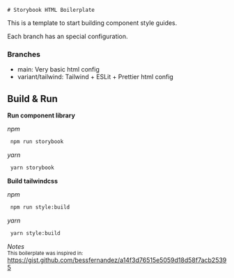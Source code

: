     # Storybook HTML Boilerplate

This is a template to start building component style guides.

Each branch has an special configuration.

### Branches
- main: Very basic html config
- variant/tailwind: Tailwind + ESLit + Prettier html config

## Build & Run

**Run component library**

*npm*
```bash
 npm run storybook
 ```

*yarn*
```bash
 yarn storybook
 ```


**Build tailwindcss**

*npm*
```bash
 npm run style:build
 ```

*yarn*
```bash
 yarn style:build
 ```

*Notes*
<br>
<small> This boilerplate was inspired in: </small>
https://gist.github.com/bessfernandez/a14f3d76515e5059d18d58f7acb25395
